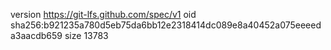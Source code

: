 version https://git-lfs.github.com/spec/v1
oid sha256:b921235a780d5eb75da6bb12e2318414dc089e8a40452a075eeeeda3aacdb659
size 13783
